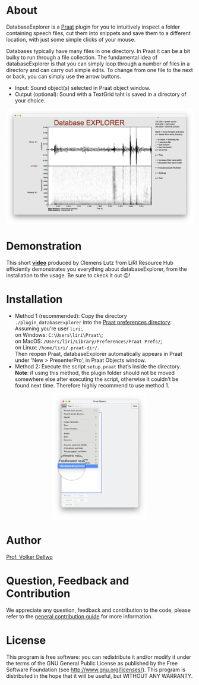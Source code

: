 # About
DatabaseExplorer is a [Praat](https://www.fon.hum.uva.nl/praat/) plugin for you to intuitively inspect a folder containing speech files, cut them into snippets and save them to a different location, with just some simple clicks of your mouse.

Databases typically have many files in one directory. In Praat it can be a bit bulky to run through a file collection. The fundamental idea of databaseExplorer is that you can simply loop through a number of files in a directory and can carry out simple edits. To change from one file to the next or back, you can simply use the arrow buttons.

- Input: Sound object(s) selected in Praat object window.
- Output (optional): Sound with a TextGrid taht is saved in a directory of your choice. 

![Home screen of databaseExplorer.](./images/database_Explorer.png)

# Demonstration
This short **[video](https://www.youtube.com/watch?v=fjlFNOzfdPo)** produced by Clemens Lutz from LiRI Resource Hub efficiently demonstrates you everything about databaseExplorer, from the installation to the usage. Be sure to ckeck it out 😉!

# Installation
- Method 1 (recommended): Copy the directory `./plugin_databaseExplorer` into the [Praat preferences directory](https://www.fon.hum.uva.nl/praat/manual/preferences_folder.html): \
  Assuming you're user `liri`:, \
  on Windows: `C:\Users\liri\Praat\`; \
  on MacOS: `/Users/liri/Library/Preferences/Praat Prefs/`; \
  on Linux: `/home/liri/.praat-dir/`.\
  Then reopen Praat, databaseExplorer automatically appears in Praat under ‘New > PresenterPro’, in Praat Objects window.
- Method 2: Execute the script `setup.praat` that’s inside the directory. \
  **Note**: if using this method, the plugin folder should not be moved somewhere else after executing the script, otherwise it couldn’t be found next time. Therefore highly recommend to use method 1.

<div align="center">
  <img src="./images/Praat_objects_window_selected.png" alt="Entry of databaseExplorer in Praat." style="width: 50%;">
</div>

# Author
[Prof. Volker Dellwo](https://www.liri.uzh.ch/en/aboutus/Volker-Dellwo.html)

# Question, Feedback and Contribution
We appreciate any question, feedback and contribution to the code, please refer to the [general contribution guide](https://docs.github.com/en/pull-requests/collaborating-with-pull-requests/proposing-changes-to-your-work-with-pull-requests/about-pull-requests) for more information.

# License
This program is free software: you can redistribute it and/or modify it under the terms of the GNU General Public License as published by the Free Software Foundation (see <http://www.gnu.org/licenses/>). This program is distributed in the hope that it will be useful, but WITHOUT ANY WARRANTY.
